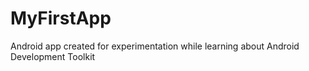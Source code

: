 MyFirstApp
==========

Android app created for experimentation while learning about Android Development Toolkit
